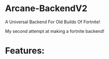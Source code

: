 # Arcane-BackendV2
A Universal Backend For Old Builds Of Fortnite!

My second attempt at making a fortnite backend!

# Features:
